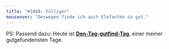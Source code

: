```yaml
---
title: "#1808: Fülliger"
mouseover: "Deswegen finde ich auch Elefanten so gut."
---
```


PS:
Passend dazu: Heute ist <a href="http://www.fonflatter.de/kalender"><strong>Den-Tag-gutfind-Tag</strong></a>, einer meiner gutgefundensten Tage.
